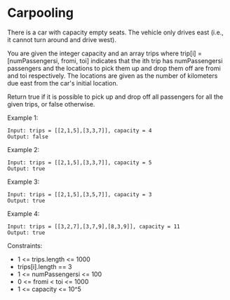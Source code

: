 # Carpooling
There is a car with capacity empty seats. 
The vehicle only drives east (i.e., it cannot turn around and drive west).

You are given the integer capacity and an array trips where 
trip[i] = [numPassengersi, fromi, toi] indicates that the ith trip has numPassengersi passengers and the locations to pick them up and drop them off are fromi and toi respectively.
The locations are given as the number of kilometers due east from the car's initial location.

Return true if it is possible to pick up and drop off all passengers for all the given trips, or false otherwise.

 

Example 1:

    Input: trips = [[2,1,5],[3,3,7]], capacity = 4
    Output: false
Example 2:
    
    Input: trips = [[2,1,5],[3,3,7]], capacity = 5
    Output: true
Example 3:

    Input: trips = [[2,1,5],[3,5,7]], capacity = 3
    Output: true
Example 4:
    
    Input: trips = [[3,2,7],[3,7,9],[8,3,9]], capacity = 11
    Output: true
 

Constraints:

- 1 <= trips.length <= 1000
- trips[i].length == 3
- 1 <= numPassengersi <= 100
- 0 <= fromi < toi <= 1000
- 1 <= capacity <= 10^5